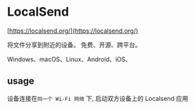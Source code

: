 # LocalSend

[https://localsend.org/](https://localsend.org/)

将文件分享到附近的设备。
免费、开源、跨平台。

Windows、macOS、Linux、Android、iOS、

## usage

设备连接在`同一个 Wi-Fi 网络` 下, 启动双方设备上的 Localsend 应用
